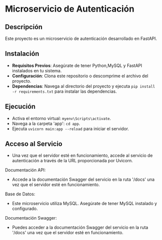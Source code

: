 
# Microservicio de Autenticación

## Descripción
Este proyecto es un microservicio de autenticación desarrollado en FastAPI.

## Instalación
- **Requisitos Previos**: Asegúrate de tener Python,MySQL y FastAPI instalados en tu sistema.
- **Configuración**: Clona este repositorio o descomprime el archivo del proyecto.
- **Dependencias**: Navega al directorio del proyecto y ejecuta `pip install -r requirements.txt` para instalar las dependencias.

## Ejecución
- Activa el entorno virtual: `myenv\Scripts\activate`.
- Navega a la carpeta 'app': `cd app`.
- Ejecuta `uvicorn main:app --reload` para iniciar el servidor.

## Acceso al Servicio
- Una vez que el servidor esté en funcionamiento, accede al servicio de autenticación a través de la URL proporcionada por Uvicorn.

Documentación API:
- Accede a la documentación Swagger del servicio en la ruta '/docs' una vez que el servidor esté en funcionamiento.

Base de Datos:
- Este microservicio utiliza MySQL. Asegúrate de tener MySQL instalado y configurado.

Documentación Swagger:
- Puedes acceder a la documentación Swagger del servicio en la ruta '/docs' una vez que el servidor esté en funcionamiento.
